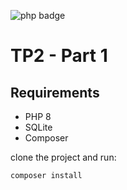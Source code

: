 ![php badge](https://img.shields.io/badge/php-%3E%3D%208.0-8892BF.svg)

# TP2 - Part 1

## Requirements

- PHP 8
- SQLite
- Composer

clone the project and run:
```shell
composer install
```
